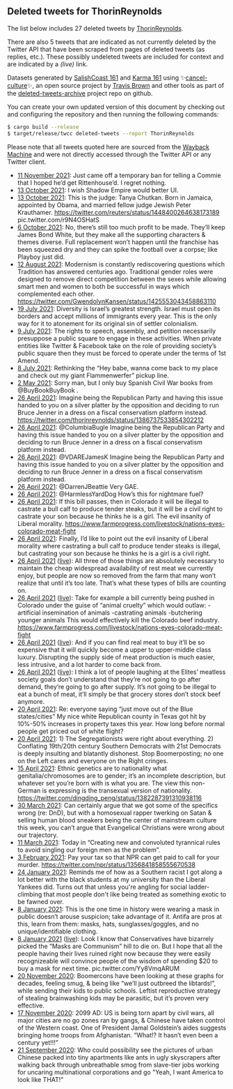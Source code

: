 ## Deleted tweets for ThorinReynolds

The list below includes 27 deleted tweets by
[ThorinReynolds](https://twitter.com/ThorinReynolds).

There are also 5 tweets that are indicated as not currently
deleted by the Twitter API that have been scraped from pages of deleted tweets (as replies, etc.).
These possibly undeleted tweets are included for context and are indicated by a _(live)_ link.


Datasets generated by [SalishCoast 161](https://twitter.com/SalishCoastA) and [Karma 161](https://twitter.com/KarmaOneSixOne)
using ✨[cancel-culture](https://github.com/travisbrown/cancel-culture)✨, an open source project by [Travis Brown](https://twitter.com/travisbrown) 
and other tools as part of the [deleted-tweets-archive](https://github.com/salcoast/deleted-tweets-archive/) project repo on github.

You can create your own updated version of this document by checking out and configuring the
repository and then running the following commands:

```bash
$ cargo build --release
$ target/release/twcc deleted-tweets --report ThorinReynolds
```

Please note that all tweets quoted here are sourced from the
[Wayback Machine](https://web.archive.org) and were not directly accessed through the Twitter API or
any Twitter client.

* [11 November 2021](https://web.archive.org/web/20211111191130/https://twitter.com/ThorinReynolds/status/1458873811894423559): Just came off a temporary ban for telling a Commie that I hoped he’d get Rittenhouse’d.  I regret nothing.
* [13 October 2021](https://web.archive.org/web/20211013225439/https://twitter.com/ThorinReynolds/status/1448421912699359232): I wish Shadow Empire would better UI.
* [13 October 2021](https://web.archive.org/web/20211013214350/https://twitter.com/ThorinReynolds/status/1448404090946560002): This is the judge: Tanya Chutkan.  Born in Jamaica, appointed by Obama, and married fellow judge Jewish Peter Krauthamer.  https://twitter.com/reuters/status/1448400264638173189  pic.twitter.com/r9N4OSHatS
* [ 6 October 2021](https://web.archive.org/web/20211006164844/https://twitter.com/ThorinReynolds/status/1445793077751336961): No, there’s still too much profit to be made. They’ll keep James Bond White, but they make all the supporting characters & themes diverse. Full replacement won’t happen until the franchise has been squeezed dry and they can spike the football over a corpse; like Playboy just did.
* [12 August 2021](https://web.archive.org/web/20210812063638/https://twitter.com/ThorinReynolds/status/1425707751645319172): Modernism is constantly rediscovering questions which Tradition has answered centuries ago.  Traditional gender roles were designed to remove direct competition between the sexes while allowing smart men and women to both be successful in ways which complemented each other. https://twitter.com/GwendolynKansen/status/1425553043458863110
* [19 July 2021](https://web.archive.org/web/20210719185627/https://twitter.com/ThorinReynolds/status/1417196620056252417): Diversity is Israel’s greatest strength.  Israel must open its borders and accept millions of immigrants every year.  This is the only way for it to atonement for its original sin of settler colonialism.
* [ 9 July 2021](https://web.archive.org/web/20210709194313/https://twitter.com/ThorinReynolds/status/1413584530179514368): The rights to speech, assembly, and petition necessarily presuppose a public square to engage in these activities. When private entities like Twitter & Facebook take on the role of providing society’s public square then they must be forced to operate under the terms of 1st Amend.
* [ 8 July 2021](https://web.archive.org/web/20210708215508/https://twitter.com/ThorinReynolds/status/1413255279765032960): Rethinking the “Hey babe, wanna come back to my place and check out my giant Flammenwerfer” pickup line.
* [ 2 May 2021](https://web.archive.org/web/20210502202521/https://twitter.com/ThorinReynolds/status/1388952705662603267): Sorry man, but I only buy Spanish Civil War books from  @BuyBookBuyBook .
* [26 April 2021](https://web.archive.org/web/20210426183735/https://twitter.com/ThorinReynolds/status/1386751147147419650): Imagine being the Republican Party and having this issue handed to you on a silver platter by the opposition and deciding to run Bruce Jenner in a dress on a fiscal conservatism platform instead. https://twitter.com/thorinreynolds/status/1386737533854302212
* [26 April 2021](https://web.archive.org/web/20210426181603/https://twitter.com/ThorinReynolds/status/1386745768795648005): @ColumbiaBugle  Imagine being the Republican Party and having this issue handed to you on a silver platter by the opposition and deciding to run Bruce Jenner in a dress on a fiscal conservatism platform instead.
* [26 April 2021](https://web.archive.org/web/20210426181402/https://twitter.com/ThorinReynolds/status/1386745331086417920): @VDAREJamesK  Imagine being the Republican Party and having this issue handed to you on a silver platter by the opposition and deciding to run Bruce Jenner in a dress on a fiscal conservatism platform instead.
* [26 April 2021](https://web.archive.org/web/20210426175021/https://twitter.com/ThorinReynolds/status/1386739271474745344): @DarrenJBeattie  Very GAE.
* [26 April 2021](https://web.archive.org/web/20210426174316/https://twitter.com/ThorinReynolds/status/1386737533854302212): @HarmlessYardDog  How’s this for nightmare fuel?
* [26 April 2021](https://web.archive.org/web/20210426174316/https://twitter.com/ThorinReynolds/status/1386737533854302212): If this bill passes, then in Colorado it will be illegal to castrate a bull calf to produce tender steaks, but it will be a civil right to castrate your son because he thinks he is a girl. The evil insanity of Liberal morality. https://www.farmprogress.com/livestock/nations-eyes-colorado-meat-fight
* [26 April 2021](https://web.archive.org/web/20210426173237/https://twitter.com/ThorinReynolds/status/1386734867224961025): Finally, I’d like to point out the evil insanity of Liberal morality where castrating a bull calf to produce tender steaks is illegal, but castrating your son because he thinks he is a girl is a civil right.
* [26 April 2021](https://web.archive.org/web/20210426173237/https://twitter.com/ThorinReynolds/status/1386734867224961025) ([live](https://twitter.com/ThorinReynolds/status/1386734358426497027)): All three of those things are absolutely necessary to maintain the cheap widespread availability of rest meat we currently enjoy, but people are now so removed from the farm that many won’t realize that until it’s too late. That’s what these types of bills are counting on.
* [26 April 2021](https://web.archive.org/web/20210426173237/https://twitter.com/ThorinReynolds/status/1386734867224961025) ([live](https://twitter.com/ThorinReynolds/status/1386733260936564740)): Take for example a bill currently being pushed in Colorado under the guise of “animal cruelty” which would outlaw:  -artificial insemination of animals -castrating animals -butchering younger animals  This would effectively kill the Colorado beef industry. https://www.farmprogress.com/livestock/nations-eyes-colorado-meat-fight
* [26 April 2021](https://web.archive.org/web/20210426173237/https://twitter.com/ThorinReynolds/status/1386734867224961025) ([live](https://twitter.com/ThorinReynolds/status/1386732580653912066)): And if you can find real meat to buy it’ll be so expensive that it will quickly become a upper to upper-middle class luxury.  Disrupting the supply side of meat production is much easier, less intrusive, and a lot harder to come back from.
* [26 April 2021](https://web.archive.org/web/20210426173237/https://twitter.com/ThorinReynolds/status/1386734867224961025) ([live](https://twitter.com/ThorinReynolds/status/1386732086548123653)): I think a lot of people laughing at the Elites’ meatless society goals don’t understand that they’re not going to go after demand, they’re going to go after supply.  It’s not going to be illegal to eat a bunch of meat, it’ll simply be that grocery stores don’t stock beef anymore.
* [20 April 2021](https://web.archive.org/web/20210420234721/https://twitter.com/ThorinReynolds/status/1384654761455194115): Re: everyone saying “just move out of the Blue states/cities”  My nice white Republican county in Texas got hit by 10%-50% increases in property taxes this year. How long before normal people get priced out of white flight?
* [20 April 2021](https://web.archive.org/web/20210420161845/https://twitter.com/ThorinReynolds/status/1384542061500661765): 1) The Segregationists were right about everything.  2) Conflating 19th/20th century Southern Democrats with 21st Democrats is deeply insulting and blatantly dishonest.  Stop Boomerposting; no one on the Left cares and everyone on the Right cringes.
* [15 April 2021](https://web.archive.org/web/20210415160511/https://twitter.com/ThorinReynolds/status/1382726662668705792): Ethnic genetics are to nationality what genitalia/chromosomes are to gender; it’s an incomplete description, but whatever set you’re born with is what you are. The view this non-German is expressing is the transexual version of nationality. https://twitter.com/dingding_peng/status/1382287391310938116
* [30 March 2021](https://web.archive.org/web/20210330024411/https://twitter.com/ThorinReynolds/status/1376726860193792004): Can certainly argue that we got some of the specifics wrong (re: DnD), but with a homosexual rapper twerking on Satan & selling human blood sneakers being the center of mainstream culture this week, you can’t argue that Evangelical Christians were wrong about our trajectory.
* [11 March 2021](https://web.archive.org/web/20210311191740/https://twitter.com/ThorinReynolds/status/1370091545291022336): Today in “Creating new and convoluted tyrannical rules to avoid singling our foreign men as the problem”.
* [ 3 February 2021](https://web.archive.org/web/20210203202547/https://twitter.com/ThorinReynolds/status/1357062681296064515): Pay your tax so that NPR can get paid to call for your murder. https://twitter.com/npr/status/1356841858555670538
* [24 January 2021](https://web.archive.org/web/20210124221414/https://twitter.com/ThorinReynolds/status/1353466101296988161): Reminds me of how as a Southern racist I got along a lot better with the black students at my university than the Liberal Yankees did. Turns out that unless you're angling for social ladder-climbing that most people don't like being treated as something exotic to be fawned over.
* [ 8 January 2021](https://web.archive.org/web/20210108203032/https://twitter.com/ThorinReynolds/status/1347641750437953536): This is the one time in history were wearing a mask in public doesn’t arouse suspicion; take advantage of it.  Antifa are pros at this, learn from them: masks, hats, sunglasses/goggles, and no unique/identifiable clothing.
* [ 8 January 2021](https://web.archive.org/web/20210108203032/https://twitter.com/ThorinReynolds/status/1347641750437953536) ([live](https://twitter.com/ThorinReynolds/status/1347640807759687683)): Look I know that Conservatives have bizarrely picked the “Masks are Communism” hill to die on. But I hope that all the people having their lives ruined right now because they were easily recognizeable will convince people of the wisdom of spending $20 to buy a mask for next time. pic.twitter.com/Yy8VmqARUM
* [20 November 2020](https://web.archive.org/web/20201120215219/https://twitter.com/ThorinReynolds/status/1329905342554181632): Boomercons have been looking at these graphs for decades, feeling smug, & being like “we’ll just outbreed the libtards!”, while sending their kids to public schools.   Leftist reproductive strategy of stealing brainwashing kids may be parasitic, but it’s proven very effective.
* [17 November 2020](https://web.archive.org/web/20201117224222/https://twitter.com/ThorinReynolds/status/1328830787941265409): 2099 AD: US is being torn apart by civil wars, all major cities are no go zones ran by gangs, & Chinese have taken control of the Western coast. One of President Jamal Goldstein’s aides suggests bringing home troops from Afghanistan. “What!? It hasn’t even been a century yet!!!”
* [21 September 2020](https://web.archive.org/web/20200921024906/https://twitter.com/ThorinReynolds/status/1307874176993243139): Who could possibility see the pictures of urban Chinese packed into tiny apartments like ants in ugly skyscrapers after walking back through unbreathable smog from slave-tier jobs working for uncaring multinational corporations and go "Yeah, I want America to look like THAT!"
